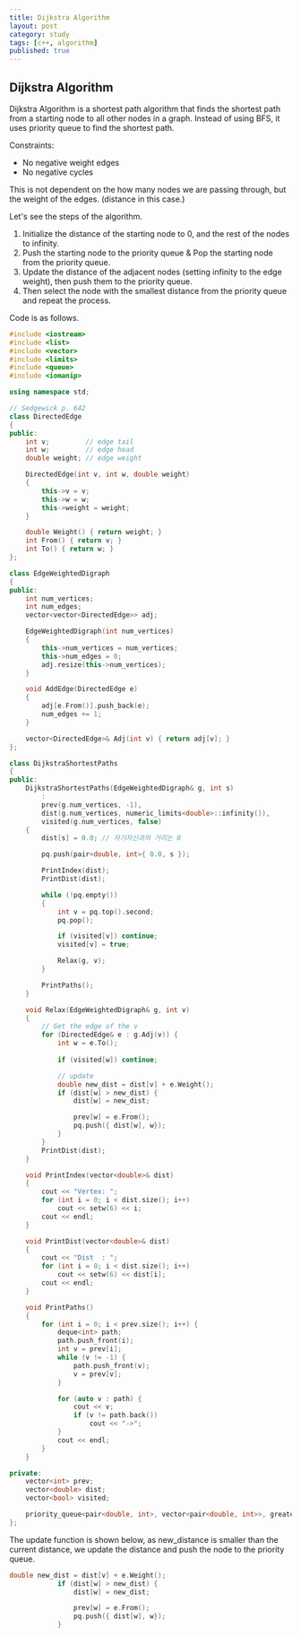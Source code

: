 ```yaml
---
title: Dijkstra Algorithm
layout: post
category: study
tags: [c++, algorithm]
published: true
---
```


## Dijkstra Algorithm

Dijkstra Algorithm is a shortest path algorithm that finds the shortest path from a starting node to all other nodes in a graph. Instead of using BFS, it uses priority queue to find the shortest path.

Constraints:

* No negative weight edges
* No negative cycles

This is not dependent on the how many nodes we are passing through, but the weight of the edges. (distance in this case.)

Let's see the steps of the algorithm.

1. Initialize the distance of the starting node to 0, and the rest of the nodes to infinity.
2. Push the starting node to the priority queue & Pop the starting node from the priority queue.
3. Update the distance of the adjacent nodes (setting infinity to the edge weight), then push them to the priority queue.
4. Then select the node with the smallest distance from the priority queue and repeat the process.

Code is as follows.
```cpp
#include <iostream>
#include <list>
#include <vector>
#include <limits>
#include <queue>
#include <iomanip>

using namespace std;

// Sedgewick p. 642
class DirectedEdge
{
public:
	int v;         // edge tail
	int w;         // edge head
	double weight; // edge weight

	DirectedEdge(int v, int w, double weight)
	{
		this->v = v;
		this->w = w;
		this->weight = weight;
	}

	double Weight() { return weight; }
	int From() { return v; }
	int To() { return w; }
};

class EdgeWeightedDigraph
{
public:
	int num_vertices;
	int num_edges;
	vector<vector<DirectedEdge>> adj;

	EdgeWeightedDigraph(int num_vertices)
	{
		this->num_vertices = num_vertices;
		this->num_edges = 0;
		adj.resize(this->num_vertices);
	}

	void AddEdge(DirectedEdge e)
	{
		adj[e.From()].push_back(e);
		num_edges += 1;
	}

	vector<DirectedEdge>& Adj(int v) { return adj[v]; }
};

class DijkstraShortestPaths
{
public:
	DijkstraShortestPaths(EdgeWeightedDigraph& g, int s)
		:
		prev(g.num_vertices, -1),
		dist(g.num_vertices, numeric_limits<double>::infinity()),
		visited(g.num_vertices, false)
	{
		dist[s] = 0.0; // 자기자신과의 거리는 0

		pq.push(pair<double, int>{ 0.0, s });

		PrintIndex(dist);
		PrintDist(dist);

		while (!pq.empty())
		{
			int v = pq.top().second;
			pq.pop();

			if (visited[v]) continue;
			visited[v] = true;

			Relax(g, v);
		}

		PrintPaths();
	}

	void Relax(EdgeWeightedDigraph& g, int v)
	{
		// Get the edge of the v
		for (DirectedEdge& e : g.Adj(v)) {
			int w = e.To();
			
			if (visited[w]) continue;

			// update
			double new_dist = dist[v] + e.Weight();
			if (dist[w] > new_dist) {
				dist[w] = new_dist;

				prev[w] = e.From();
				pq.push({ dist[w], w});
			}
		}
		PrintDist(dist);
	}

	void PrintIndex(vector<double>& dist)
	{
		cout << "Vertex: ";
		for (int i = 0; i < dist.size(); i++)
			cout << setw(6) << i;
		cout << endl;
	}

	void PrintDist(vector<double>& dist)
	{
		cout << "Dist  : ";
		for (int i = 0; i < dist.size(); i++)
			cout << setw(6) << dist[i];
		cout << endl;
	}

	void PrintPaths()
	{
		for (int i = 0; i < prev.size(); i++) {
			deque<int> path;
			path.push_front(i);
			int v = prev[i];
			while (v != -1) {
				path.push_front(v);
				v = prev[v];
			}

			for (auto v : path) {
				cout << v;
				if (v != path.back())
					cout << "->";
			}
			cout << endl;
		}
	}

private:
	vector<int> prev;     
	vector<double> dist;
	vector<bool> visited;

	priority_queue<pair<double, int>, vector<pair<double, int>>, greater<pair<double, int>>> pq;
};
```

The update function is shown below, as new_distance is smaller than the current distance, we update the distance and push the node to the priority queue.

```cpp
double new_dist = dist[v] + e.Weight();
			if (dist[w] > new_dist) {
				dist[w] = new_dist;

				prev[w] = e.From();
				pq.push({ dist[w], w});
			}

```